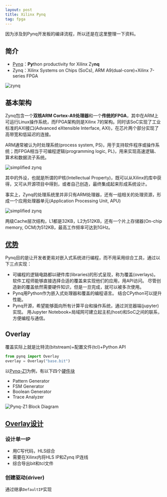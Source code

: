 ```yaml
---
layout: post
title: Xilinx Pynq
tag: fpga
---
```


因为涉及到Pynq开发板的编译流程，所以还是在这里整理一下资料。

## 简介
* [Pynq](http://www.pynq.io/)：**Py**thon productivity for Xilinx Zy**nq**
* Zynq：Xilinx Systems on Chips (SoCs), ARM A9(dual-core)+Xilinx 7-series FPGA

<!--more-->

![zynq]({{"/assets/images/FPGA/zynq.jpg"|absolute_url}})

## 基本架构
Zynq包含一个**双核ARM Cortex-A9处理器**和一个**传统的FPGA**，其中在ARM上可运行Linux操作系统，而FPGA架构则是Xilinx 7的架构。同时该SoC实现了工业标准的AXI接口(Advanced eXtensible Interface, AXI)，在芯片两个部分实现了高带宽和低延迟的连接。

ARM通常被认为时处理系统(process system, PS)，用于支持软件程序或操作系统；而FPGA相当于可编程逻辑(programming logic, PL)，用来实现高速逻辑、算术和数据流子系统。

![simplified zynq]({{"/assets/images/FPGA/simplified-zynq.jpg"|absolute_url}})

其中的外设，也就是所谓的IP核(Intellectual Property)，既可以从Xilinx的库中获得，又可从开源项目中得到，或者自己创造，最终集成起来形成系统设计。

事实上，Zynq的处理系统里并非只有ARM处理器，还有一组相关的处理资源，形成一个应用处理器单元(Application Processing Unit, APU)

![simplified zynq]({{"/assets/images/FPGA/arm-cortex-a9.jpg"|absolute_url}})

两级Cache层次结构，L1都是32KB，L2为512KB，还有一个片上存储器(On-chip memory, OCM)为512KB，最高工作频率可达到1GHz。


## [优势](https://pynq.readthedocs.io/en/v2.3/index.html)
Pynq目的是让开发者更易对嵌入式系统进行编程，而不用采用综合工具，通过以下三点实现：
* 可编程的逻辑电路都以硬件库(libraries)的形式呈现，称为覆盖(overlays)。
软件工程师能够直接选择合适的覆盖来实现他们的应用，用API访问。
尽管创造新的覆盖依然需要硬件知识，但是一旦完成，就可以被多次使用。
* Pynq用Python作为嵌入式处理器和覆盖的编程语言。
结合CPython可以提升性能。
* Pynq开源，希望能够面向所有计算平台和操作系统，通过浏览器端(jupyter)实现。
用Jupyter Notebook+局域网可建立起主机(host)和SoC之间的联系，方便编程与通信。

## Overlay
覆盖实际上就是比特流(bitstream)+配置文件(tcl)+Python API

```python
from pynq import Overlay
overlay = Overlay("base.bit")
```

以[Pynq-Z1](https://reference.digilentinc.com/reference/programmable-logic/pynq-z1/reference-manual)为例，有以下四个[硬件块](https://pynq.readthedocs.io/en/v2.3/pynq_overlays/pynqz1/pynqz1_logictools_overlay.html)
* Pattern Generator
* FSM Generator
* Boolean Generator
* Trace Analyzer

![Pynq-Z1 Block Diagram](https://pynq.readthedocs.io/en/v2.3/_images/logictools_pynqz1.png)

## [Overlay设计](https://pynq.readthedocs.io/en/v2.3/overlay_design_methodology/overlay_tutorial.html)
### 设计单一IP
* 用C写代码，HLS综合
* 需要在Xilinx内将HLS IP和Zynq IP连线
* 综合导出bit和tcl文件

### 创建驱动(driver)
通过继承`DefaultIP`实现